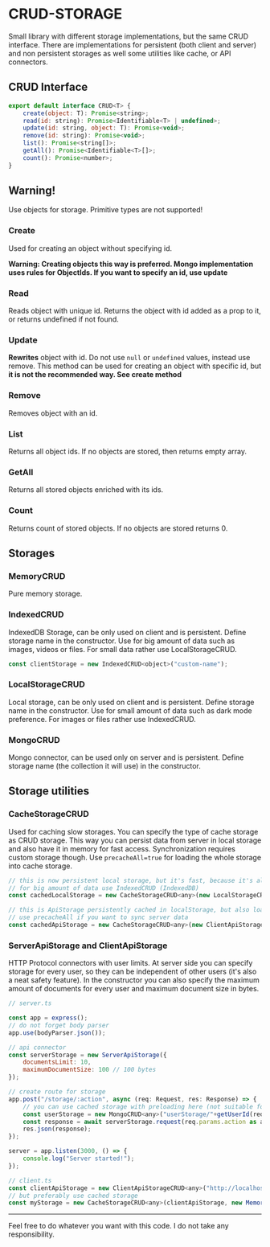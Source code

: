 # CRUD-STORAGE
Small library with different storage implementations, but the same CRUD interface.
There are implementations for persistent (both client and server) and non persistent storages as well some utilities like cache, or API connectors.

## CRUD Interface

```javascript
export default interface CRUD<T> {
    create(object: T): Promise<string>;
    read(id: string): Promise<Identifiable<T> | undefined>;
    update(id: string, object: T): Promise<void>;
    remove(id: string): Promise<void>;
    list(): Promise<string[]>;
    getAll(): Promise<Identifiable<T>[]>;
    count(): Promise<number>;
}
```

## Warning!
Use objects for storage. Primitive types are not supported!

### Create
Used for creating an object without specifying id.

**Warning: Creating objects this way is preferred. Mongo implementation uses rules for ObjectIds. If you want to specify an id, use update**

### Read
Reads object with unique id. Returns the object with id added as a prop to it, or returns undefined if not found.

### Update
**Rewrites** object with id. Do not use `null` or `undefined` values, instead use remove.
This method can be used for creating an object with specific id, but **it is not the recommended way. See create method**

### Remove
Removes object with an id.

### List
Returns all object ids. If no objects are stored, then returns empty array.

### GetAll
Returns all stored objects enriched with its ids.

### Count
Returns count of stored objects. If no objects are stored returns 0.


## Storages

### MemoryCRUD
Pure memory storage.

### IndexedCRUD
IndexedDB Storage, can be only used on client and is persistent. Define storage name in the constructor.
Use for big amount of data such as images, videos or files. For small data rather use LocalStorageCRUD.
```javascript
const clientStorage = new IndexedCRUD<object>("custom-name");
```

### LocalStorageCRUD
Local storage, can be only used on client and is persistent. Define storage name in the constructor.
Use for small amount of data such as dark mode preference. For images or files rather use IndexedCRUD.

### MongoCRUD
Mongo connector, can be used only on server and is persistent. Define storage name (the collection it will use) in the constructor.

## Storage utilities

### CacheStorageCRUD
Used for caching slow storages. 
You can specify the type of cache storage as CRUD storage. This way you can persist data from server in local storage and also have it in memory for fast access. Synchronization requires custom storage though.
Use `precacheAll=true` for loading the whole storage into cache storage.
```js
// this is now persistent local storage, but it's fast, because it's also cached in memory
// for big amount of data use IndexedCRUD (IndexedDB)
const cachedLocalStorage = new CacheStorageCRUD<any>(new LocalStorageCRUD<any>("my-storage"), new MemoryCRUD<any>(), true);

// this is ApiStorage persistently cached in localStorage, but also loaded in memory for fast access
// use precacheAll if you want to sync server data
const cachedApiStorage = new CacheStorageCRUD<any>(new ClientApiStorageCRUD<any>(...), cachedLocalStorage, true);
```

### ServerApiStorage and ClientApiStorage
HTTP Protocol connectors with user limits. 
At server side you can specify storage for every user, so they can be independent of other users (it's also a neat safety feature).
In the constructor you can also specify the maximum amount of documents for every user and maximum document size in bytes.

```js
// server.ts

const app = express();
// do not forget body parser
app.use(bodyParser.json());

// api connector
const serverStorage = new ServerApiStorage({
    documentsLimit: 10,
    maximumDocumentSize: 100 // 100 bytes
});

// create route for storage
app.post("/storage/:action", async (req: Request, res: Response) => {
    // you can use cached storage with preloading here (not suitable for serverless)
    const userStorage = new MongoCRUD<any>("userStorage/"+getUserId(req));
    const response = await serverStorage.request(req.params.action as any, req.body, userStorage);
    res.json(response);
});

server = app.listen(3000, () => {
    console.log("Server started!");
});

// client.ts
const clientApiStorage = new ClientApiStorageCRUD<any>("http://localhost:3000/storage");
// but preferably use cached storage
const myStorage = new CacheStorageCRUD<any>(clientApiStorage, new MemoryCRUD(),false);
```

---

Feel free to do whatever you want with this code. I do not take any responsibility.